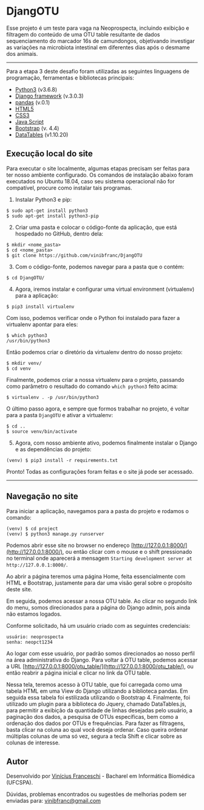 # DjangOTU

Esse projeto é um teste para vaga na Neoprospecta, incluindo exibição e filtragem do conteúdo de uma OTU table resultante de dados sequenciamento do marcador 16s de camundongos, objetivando investigar as variações na microbiota intestinal em diferentes dias após o desmame dos animais.

---------------------------------------

Para a etapa 3 deste desafio foram utilizadas as seguintes linguagens de programação, ferramentas e bibliotecas principais:

- [Python3](https://www.python.org/download/releases/3.0/) (v3.6.8)
- [Django framework](https://www.djangoproject.com/) (v.3.0.3)
- [pandas](https://pandas.pydata.org/) (v.0.1)
- [HTML5](https://developer.mozilla.org/pt-BR/docs/Web/HTML/HTML5)
- [CSS3](https://developer.mozilla.org/pt-BR/docs/Archive/CSS3)
- [Java Script](https://www.javascript.com/)
- [Bootstrap](https://getbootstrap.com/) (v. 4.4)
- [DataTables](https://datatables.net/) (v1.10.20)

## Execução local do site 

Para executar o site localmente, algumas etapas precisam ser feitas para ter nosso ambiente configurado. Os comandos de instalação abaixo foram executados no Ubuntu 18.04, caso seu sistema operacional não for compatível, procure como instalar tais programas.

1. Instalar Python3 e pip:

```
$ sudo apt-get install python3
$ sudo apt-get install python3-pip
```

2. Criar uma pasta e colocar o código-fonte da aplicação, que está hospedado no GitHub, dentro dela:

```
$ mkdir <nome_pasta>
$ cd <nome_pasta>
$ git clone https://github.com/vinibfranc/DjangOTU
```

3. Com o código-fonte, podemos navegar para a pasta que o contém:

```
$ cd DjangOTU/
```

4. Agora, iremos instalar e configurar uma virtual environment (virtualenv) para a aplicação:

```
$ pip3 install virtualenv
```

Com isso, podemos verificar onde o Python foi instalado para fazer a virtualenv apontar para eles:

```
$ which python3
/usr/bin/python3
```

Então podemos criar o diretório da virtualenv dentro do nosso projeto:

```
$ mkdir venv/
$ cd venv
```

Finalmente, podemos criar a nossa virtualenv para o projeto, passando como parâmetro o resultado do comando ```which python3``` feito acima:

```
$ virtualenv . -p /usr/bin/python3
```

O último passo agora, e sempre que formos trabalhar no projeto, é voltar para a pasta ```DjangOTU``` e ativar a virtualenv:

```
$ cd ..
$ source venv/bin/activate
```

5. Agora, com nosso ambiente ativo, podemos finalmente instalar o Django e as dependências do projeto:

```
(venv) $ pip3 install -r requirements.txt
```

Pronto! Todas as configurações foram feitas e o site já pode ser acessado.

------------------------------

## Navegação no site

Para iniciar a aplicação, navegamos para a pasta do projeto e rodamos o comando:

```
(venv) $ cd project
(venv) $ python3 manage.py runserver
```

Podemos abrir esse site no browser no endereço [http://127.0.0.1:8000/](http://127.0.0.1:8000/), ou então clicar com o mouse e o shift pressionado no terminal onde aparecerá a mensagem ```Starting development server at http://127.0.0.1:8000/```.

Ao abrir a página teremos uma página Home, feita essencialmente com HTML e Bootstrap, justamente para dar uma visão geral sobre o propósito deste site. 

Em seguida, podemos acessar a nossa OTU table. Ao clicar no segundo link do menu, somos direcionados para a página do Django admin, pois ainda não estamos logados.

Conforme solicitado, há um usuário criado com as seguintes credenciais:

```
usuário: neoprospecta
senha: neopct1234
```

Ao logar com esse usuário, por padrão somos direcionados ao nosso perfil na área administrativa do Django. Para voltar à OTU table, podemos acessar a URL [http://127.0.0.1:8000/otu_table/](http://127.0.0.1:8000/otu_table/), ou então reabrir a página inicial e clicar no link da OTU table. 

Nessa tela, teremos acesso à OTU table, que foi carregada como uma tabela HTML em uma View do Django utilizando a biblioteca pandas. Em seguida essa tabela foi estilizada utilizando o Bootstrap 4. Finalmente, foi utilizado um plugin para a biblioteca do Jquery, chamado DataTables.js, para permitir a exibição da quantidade de linhas desejadas pelo usuário, a paginação dos dados, a pesquisa de OTUs específicas, bem como a ordenação dos dados por OTUs e frequências. Para fazer as filtragens, basta clicar na coluna ao qual você deseja ordenar. Caso queira ordenar múltiplas colunas de uma só vez, segura a tecla Shift e clicar sobre as colunas de interesse.

## Autor

Desenvolvido por [Vinícius Franceschi](https://vinibfranc.github.io/) - Bacharel em Informática Biomédica (UFCSPA).

Dúvidas, problemas encontrados ou sugestões de melhorias podem ser enviadas para: vinibfranc@gmail.com
